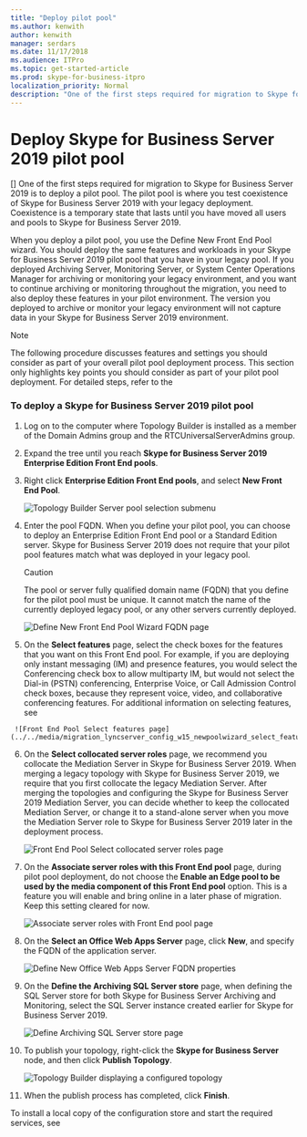 ```yaml
---
title: "Deploy pilot pool"
ms.author: kenwith
author: kenwith
manager: serdars
ms.date: 11/17/2018
ms.audience: ITPro
ms.topic: get-started-article
ms.prod: skype-for-business-itpro
localization_priority: Normal
description: "One of the first steps required for migration to Skype for Business Server 2019 is to deploy a pilot pool. The pilot pool is where you test coexistence of Skype for Business Server 2019 with your legacy deployment. Coexistence is a temporary state that lasts until you have moved all users and pools to Skype for Business Server 2019."
---
```


# Deploy Skype for Business Server 2019 pilot pool
[]
One of the first steps required for migration to Skype for Business Server 2019 is to deploy a pilot pool. The pilot pool is where you test coexistence of Skype for Business Server 2019 with your legacy deployment. Coexistence is a temporary state that lasts until you have moved all users and pools to Skype for Business Server 2019. 
  
When you deploy a pilot pool, you use the Define New Front End Pool wizard. You should deploy the same features and workloads in your Skype for Business Server 2019 pilot pool that you have in your legacy pool. If you deployed Archiving Server, Monitoring Server, or System Center Operations Manager for archiving or monitoring your legacy environment, and you want to continue archiving or monitoring throughout the migration, you need to also deploy these features in your pilot environment. The version you deployed to archive or monitor your legacy environment will not capture data in your Skype for Business Server 2019 environment. 
  
> [!NOTE]
> The following procedure discusses features and settings you should consider as part of your overall pilot pool deployment process. This section only highlights key points you should consider as part of your pilot pool deployment. For detailed steps, refer to the 
<!-- [Deploying Skype for Business Server 2019](../../deployment/deploying-lync-server-2013/deploying-lync-server-2013.md) deployment guide.  -->
  
### To deploy a Skype for Business Server 2019 pilot pool

1. Log on to the computer where Topology Builder is installed as a member of the Domain Admins group and the RTCUniversalServerAdmins group.
    
2. Expand the tree until you reach **Skype for Business Server 2019** **Enterprise Edition Front End pools**.
    
3. Right click **Enterprise Edition Front End pools**, and select **New Front End Pool**.
    
     ![Topology Builder Server pool selection submenu](../../media/migration_lyncserver_config_w15_newpool_tb.JPG)
  
4. Enter the pool FQDN. When you define your pilot pool, you can choose to deploy an Enterprise Edition Front End pool or a Standard Edition server. Skype for Business Server 2019 does not require that your pilot pool features match what was deployed in your legacy pool.
    
    > [!CAUTION]
    > The pool or server fully qualified domain name (FQDN) that you define for the pilot pool must be unique. It cannot match the name of the currently deployed legacy pool, or any other servers currently deployed. 
  
     ![Define New Front End Pool Wizard FQDN page](../../media/migration_lyncserver_config_w15_newpoolwizard_pool_page_final.jpg)
  
5. On the **Select features** page, select the check boxes for the features that you want on this Front End pool. For example, if you are deploying only instant messaging (IM) and presence features, you would select the Conferencing check box to allow multiparty IM, but would not select the Dial-in (PSTN) conferencing, Enterprise Voice, or Call Admission Control check boxes, because they represent voice, video, and collaborative conferencing features. For additional information on selecting features, see 
<!-- [Define and configure a Front End pool or Standard Edition server in Skype for Business Server 2019](../../deployment/deploying-lync-server-2013/define-and-configure-a-front-end-pool-or-standard-edition-server.md) in the Deployment documentation.  -->
    
     ![Front End Pool Select features page](../../media/migration_lyncserver_config_w15_newpoolwizard_select_features_final.jpg)
  
6. On the **Select collocated server roles** page, we recommend you collocate the Mediation Server in Skype for Business Server 2019. When merging a legacy topology with Skype for Business Server 2019, we require that you first collocate the legacy Mediation Server. After merging the topologies and configuring the Skype for Business Server 2019 Mediation Server, you can decide whether to keep the collocated Mediation Server, or change it to a stand-alone server when you move the Mediation Server role to Skype for Business Server 2019 later in the deployment process. 
    
     ![Front End Pool Select collocated server roles page](../../media/migration_lyncserver_config_w15_newpoolwizard_select_collocated_roles.jpg)
  
7. On the **Associate server roles with this Front End pool** page, during pilot pool deployment, do not choose the **Enable an Edge pool to be used by the media component of this Front End pool** option. This is a feature you will enable and bring online in a later phase of migration. Keep this setting cleared for now. 
    
     ![Associate server roles with Front End pool page](../../media/migration_lyncserver_config_w15_newpoolwizard_associate_roles.jpg)
  
8. On the **Select an Office Web Apps Server** page, click **New**, and specify the FQDN of the application server.
    
     ![Define New Office Web Apps Server FQDN properties](../../media/migration_lyncserver_config_w15_newpoolwizard_select_appserver_final.jpg)
  
9. On the **Define the Archiving SQL Server store** page, when defining the SQL Server store for both Skype for Business Server Archiving and Monitoring, select the SQL Server instance created earlier for Skype for Business Server 2019. 
    
     ![Define Archiving SQL Server store page](../../media/migration_lyncserver_config_w15_newpoolwizard_select_archiving_store.jpg)
  
10. To publish your topology, right-click the **Skype for Business Server** node, and then click **Publish Topology**.
    
     ![Topology Builder displaying a configured topology](../../media/migration_lyncserver_w15_publish_topology.JPG)
  
11. When the publish process has completed, click **Finish**.
    
To install a local copy of the configuration store and start the required services, see 
<!-- [Setting up Front End Servers and Front End pools for Skype for Business Server 2019](../../deployment/deploying-lync-server-2013/setting-up-front-end-servers-and-front-end-pools.md) in the Deployment documentation.  -->
  

